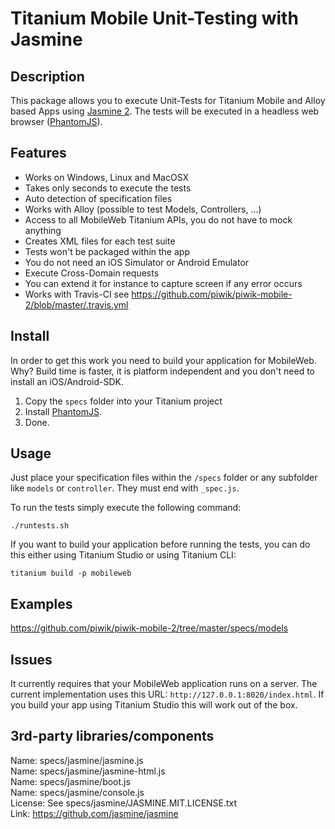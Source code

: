 # Titanium Mobile Unit-Testing with Jasmine

## Description

This package allows you to execute Unit-Tests for Titanium Mobile and Alloy based Apps using [Jasmine 2](https://jasmine.github.io/). The tests will be executed in a headless web browser ([PhantomJS](http://phantomjs.org/)).

## Features

* Works on Windows, Linux and MacOSX
* Takes only seconds to execute the tests
* Auto detection of specification files
* Works with Alloy (possible to test Models, Controllers, ...)
* Access to all MobileWeb Titanium APIs, you do not have to mock anything
* Creates XML files for each test suite
* Tests won't be packaged within the app
* You do not need an iOS Simulator or Android Emulator
* Execute Cross-Domain requests
* You can extend it for instance to capture screen if any error occurs
* Works with Travis-CI see https://github.com/piwik/piwik-mobile-2/blob/master/.travis.yml

## Install

In order to get this work you need to build your application for MobileWeb. Why? Build time is faster, it is platform independent and you don't need to install an iOS/Android-SDK.

1. Copy the `specs` folder into your Titanium project
2. Install [PhantomJS](http://phantomjs.org/). 
3. Done.

## Usage

Just place your specification files within the `/specs` folder or any subfolder like `models` or `controller`. They must end with `_spec.js`.

To run the tests simply execute the following command:

`./runtests.sh`

If you want to build your application before running the tests, you can do this either using Titanium Studio or using Titanium CLI:

`titanium build -p mobileweb`

## Examples
https://github.com/piwik/piwik-mobile-2/tree/master/specs/models

## Issues 
It currently requires that your MobileWeb application runs on a server. The current implementation uses this URL: `http://127.0.0.1:8020/index.html`. If you build your app using Titanium Studio this will work out of the box.

## 3rd-party libraries/components

Name: specs/jasmine/jasmine.js<br />
Name: specs/jasmine/jasmine-html.js<br />
Name: specs/jasmine/boot.js<br />
Name: specs/jasmine/console.js<br />
License: See specs/jasmine/JASMINE.MIT.LICENSE.txt<br />
Link: https://github.com/jasmine/jasmine<br />
